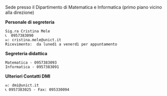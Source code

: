 Sede presso il Dipartimento di Matematica e Informatica (primo piano vicino alla direzione) 

**Personale di segreteria**

    Sig.ra Cristina Mele
    📞  0957383090
    ✉️: cristina.mele@unict.it
    Ricevimento:  da lunedì a venerdì per appuntamento

**Segreteria didattica**

    Matematica - 0957383093
    Informatica - 0957383091
    
**Ulteriori Contatti DMI**
    
    ✉️: dmi@unict.it
    📞 0957383025 - Fax: 095330094
    
